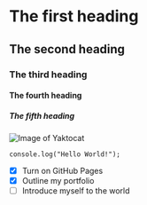 # The first heading
## The second heading
### The third heading
#### The fourth heading
##### The fifth heading
![Image of Yaktocat](https://octodex.github.com/images/yaktocat.png)
```
console.log("Hello World!");
```
- [x] Turn on GitHub Pages
- [x] Outline my portfolio
- [ ] Introduce myself to the world
